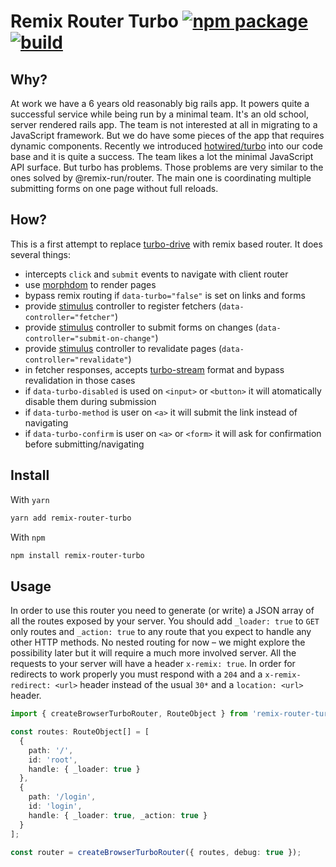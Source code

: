 # Remix Router Turbo [![npm package][npm-badge]][npm] [![build][build-badge]][build]

[npm-badge]: https://img.shields.io/npm/v/remix-router-turbo.svg
[npm]: https://www.npmjs.org/package/remix-router-turbo
[build-badge]: https://github.com/tchak/remix-router-turbo/workflows/CI/badge.svg
[build]: https://github.com/tchak/remix-router-turbo/actions

## Why?

At work we have a 6 years old reasonably big rails app. It powers quite a successful service while being run by a minimal team. It's an old school, server rendered rails app. The team is not interested at all in migrating to a JavaScript framework. But we do have some pieces of the app that requires dynamic components. Recently we introduced [hotwired/turbo](https://hotwired.dev) into our code base and it is quite a success. The team likes a lot the minimal JavaScript API surface. But turbo has problems. Those problems are very similar to the ones solved by @remix-run/router. The main one is coordinating multiple submitting forms on one page without full reloads.

## How?

This is a first attempt to replace [turbo-drive](https://turbo.hotwired.dev/handbook/drive) with remix based router. It does several things:
 - intercepts `click` and `submit` events to navigate with client router
 - use [morphdom](https://github.com/patrick-steele-idem/morphdom) to render pages
 - bypass remix routing if `data-turbo="false"` is set on links and forms
 - provide [stimulus](https://stimulus.hotwired.dev) controller to register fetchers (`data-controller="fetcher"`)
 - provide [stimulus](https://stimulus.hotwired.dev) controller to submit forms on changes (`data-controller="submit-on-change"`)
 - provide [stimulus](https://stimulus.hotwired.dev) controller to revalidate pages (`data-controller="revalidate"`)
 - in fetcher responses, accepts [turbo-stream](https://turbo.hotwired.dev/handbook/streams) format and bypass revalidation in those cases
 - if `data-turbo-disabled` is used on `<input>` or `<button>` it will atomatically disable them during submission
 - if `data-turbo-method` is user on `<a>` it will submit the link instead of navigating
 - if `data-turbo-confirm` is user on `<a>` or `<form>` it will ask for confirmation before submitting/navigating

## Install

With `yarn`

```bash
yarn add remix-router-turbo
```

With `npm`

```bash
npm install remix-router-turbo
```

## Usage

In order to use this router you need to generate (or write) a JSON array of all the routes exposed by your server. You should add `_loader: true` to `GET` only routes and `_action: true` to any route that you expect to handle any other HTTP methods. No nested routing for now – we might explore the possibility later but it will require a much more involved server. All the requests to your server will have a header `x-remix: true`. In order for redirects to work properly you must respond with a `204` and a `x-remix-redirect: <url>` header instead of the usual `30*` and a `location: <url>` header.

```ts
import { createBrowserTurboRouter, RouteObject } from 'remix-router-turbo';

const routes: RouteObject[] = [
  {
    path: '/',
    id: 'root',
    handle: { _loader: true }
  },
  {
    path: '/login',
    id: 'login',
    handle: { _loader: true, _action: true }
  }
];

const router = createBrowserTurboRouter({ routes, debug: true });

```
